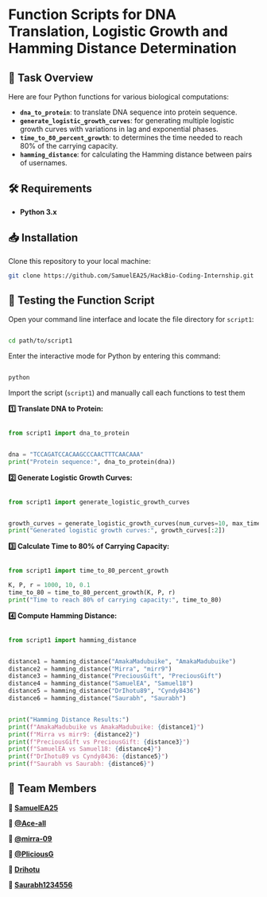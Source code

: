 # Function Scripts for DNA Translation, Logistic Growth and Hamming Distance Determination 
## 📌 Task Overview 
Here are four Python functions for various biological computations:  

- **`dna_to_protein`**: to translate DNA sequence into protein sequence.  
- **`generate_logistic_growth_curves`**: for generating multiple logistic growth curves with variations in lag and exponential phases.  
- **`time_to_80_percent_growth`**: to determines the time needed to reach 80% of the carrying capacity.  
- **`hamming_distance`**: for calculating the Hamming distance between pairs of usernames.  

## 🛠 Requirements  
- **Python 3.x**  

## 📥 Installation  
Clone this repository to your local machine:  
```bash
git clone https://github.com/SamuelEA25/HackBio-Coding-Internship.git
```

## 🚀 Testing the Function Script

Open your command line interface and locate the file directory for ```script1```:

```bash

cd path/to/script1
```

Enter the interactive mode for Python by entering this command:

```bash

python
```

Import the script (```script1```) and manually call each functions to test them

**1️⃣ Translate DNA to Protein:**

```python

from script1 import dna_to_protein
```

```python

dna = "TCCAGATCCACAAGCCCAACTTTCAACAAA"
print("Protein sequence:", dna_to_protein(dna))
```

**2️⃣ Generate Logistic Growth Curves:**

```python

from script1 import generate_logistic_growth_curves
```

```python

growth_curves = generate_logistic_growth_curves(num_curves=10, max_time=20)
print("Generated logistic growth curves:", growth_curves[:2])
```

**3️⃣ Calculate Time to 80% of Carrying Capacity:**

```python

from script1 import time_to_80_percent_growth
```

```python
K, P, r = 1000, 10, 0.1
time_to_80 = time_to_80_percent_growth(K, P, r)
print("Time to reach 80% of carrying capacity:", time_to_80)
```

**4️⃣ Compute Hamming Distance:**

```python

from script1 import hamming_distance
```

```python

distance1 = hamming_distance("AmakaMadubuike", "AmakaMadubuike")
distance2 = hamming_distance("Mirra", "mirr9")
distance3 = hamming_distance("PreciousGift", "PreciousGift")
distance4 = hamming_distance("SamuelEA", "Samuel18")
distance5 = hamming_distance("DrIhotu89", "Cyndy8436")
distance6 = hamming_distance("Saurabh", "Saurabh")
```

```python

print("Hamming Distance Results:")
print(f"AmakaMadubuike vs AmakaMadubuike: {distance1}")
print(f"Mirra vs mirr9: {distance2}")
print(f"PreciousGift vs PreciousGift: {distance3}")
print(f"SamuelEA vs Samuel18: {distance4}")
print(f"DrIhotu89 vs Cyndy8436: {distance5}")
print(f"Saurabh vs Saurabh: {distance6}")
```

## 📌 Team Members
**👤 [SamuelEA25](https://github.com/SamuelEA25)**

**👤 [@Ace-all](https://github.com/Ace-all)**

**👤 [@mirra-09](https://github.com/mirra-09)**

**👤 [@PliciousG](https://github.com/PliciousG)**

**👤 [Drihotu](https://github.com/Drihotu)**

**👤 [Saurabh1234556](https://github.com/Saurabh1234556)**
